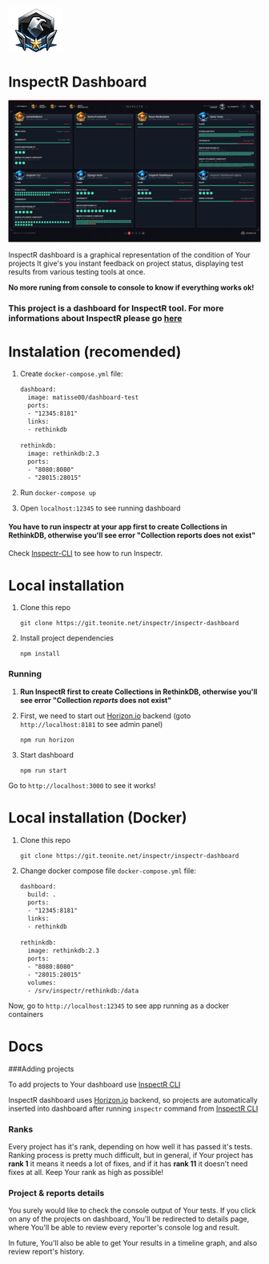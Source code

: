  ![eagle-R]

# InspectR Dashboard

 ![preview]

InspectR dashboard is a graphical representation of the condition of Your projects
It give's you instant feedback on project status, displaying test results from various testing tools at once.

**No more runing from console to console to know if everything works ok!**


### This project is a dashboard for InspectR tool. For more informations about InspectR please go [here][inspectr]




# Instalation (recomended)

1. Create `docker-compose.yml` file:

    ```
    dashboard:
      image: matisse00/dashboard-test
      ports:
      - "12345:8181"
      links:
      - rethinkdb
    
    rethinkdb:
      image: rethinkdb:2.3
      ports:
      - "8080:8080"
      - "28015:28015"
    ```

2. Run `docker-compose up`
3. Open `localhost:12345` to see running dashboard

#### You have to run inspectr at your app first to create Collections in RethinkDB, otherwise you'll see error "Collection reports does not exist"
Check [Inspectr-CLI][inspectr] to see how to run Inspectr.




# Local installation

1) Clone this repo 

    ```
    git clone https://git.teonite.net/inspectr/inspectr-dashboard
    ```
2) Install project dependencies

    ```
    npm install
    ```


### Running 
1. **Run InspectR first to create Collections in RethinkDB, otherwise you'll see error "Collection *reports* does not exist"**
2. First, we need to start out [Horizon.io][horizon] backend (goto `http://localhost:8181` to see admin panel)

    ```
    npm run horizon
    ```
3. Start dashboard 
    ```
    npm run start
    ``` 

Go to `http://localhost:3000` to see it works!


# Local installation (Docker)

1. Clone this repo

    ```
    git clone https://git.teonite.net/inspectr/inspectr-dashboard
    ```

2. Change docker compose file `docker-compose.yml` file: 

    ```
    dashboard:
      build: .
      ports:
      - "12345:8181"
      links:
      - rethinkdb
    
    rethinkdb:
      image: rethinkdb:2.3
      ports:
      - "8080:8080"
      - "28015:28015"
      volumes:
      - /srv/inspectr/rethinkdb:/data
    ```

Now, go to `http://localhost:12345` to see app running as a docker containers


# Docs

###Adding projects

To add projects to Your dashboard use [InspectR CLI][inspectr]

InspectR dashboard uses [Horizon.io][horizon] backend, so projects are automatically inserted
into dashboard after running `inspectr` command from [InspectR CLI][inspectr]


### Ranks

Every project has it's rank, depending on how well it has passed it's tests.
Ranking process is pretty much difficult, but in general, if Your project has **rank 1** it means it needs a lot of fixes,
and if it has **rank 11** it doesn't need fixes at all. Keep Your rank as high as possible!


### Project & reports details

You surely would like to check the console output of Your tests. If you click on any of the projects on dashboard,
You'll be redirected to details page, where You'll be able to review every reporter's console log and result.

In future, You'll also be able to get Your results in a timeline graph, and also review report's history.



[inspectr]:https://git.teonite.net/inspectr/inspectr
[horizon]:http://horizon.io/
[eagle-L]: md_imgs/eagle-L.png "Eagle"
[eagle-R]: md_imgs/eagle-R.png "Eagle"
[star]: md_imgs/star.png "Star"
[preview]: md_imgs/dashboard_preview.png "Star"